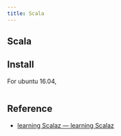 ```yaml
---
title: Scala
---
```


## Scala

## Install
For ubuntu 16.04,

```

```


## Reference
* [learning Scalaz — learning Scalaz](http://eed3si9n.com/learning-scalaz/)
